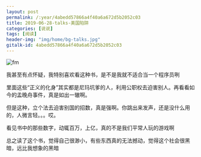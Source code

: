 ```yaml
---
layout: post
permalink: /:year/4abedd57866a4f40a6a672d5b2052c03
title: 2019-06-28-talks-美国陷阱
categories: [说说]
tags: [阅读]
header-img: "img/home/bg-talks.jpg"
gitalk-id: 4abedd57866a4f40a6a672d5b2052c03
---
```


![fm](http://image.linxingyang.net/image/note/2019/2019-06-28-talks/01.jpg)


我甚至有点怀疑，我特别喜欢看这种书，是不是我就不适合当一个程序员咧


里面这些“正义的化身”其实都是尼玛坑爹的人，利用公职权去迫害别人。再看看如今的孟晚舟事件，真是如出一辙啊。


但是这种，立个法去迫害别国的招数，真是强啊。你跳出来发声，还是没什么用的，人微言轻。。。哎。


看见书中的那些数字，动辄百万，上亿，真的不是我们平常人玩的游戏啊


总之读了这个书，觉得自己很渺小，有些东西真的无法撼动，觉得这个社会很黑暗，远比我想象的黑暗

